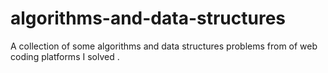 # algorithms-and-data-structures

A collection of some algorithms and data structures problems from of web coding platforms I solved .
